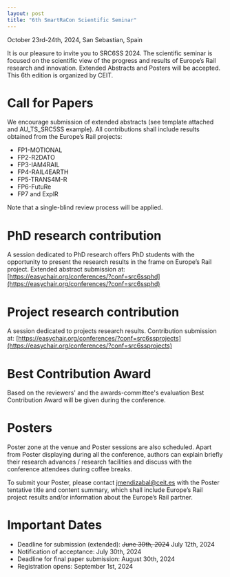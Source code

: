 ```yaml
---
layout: post
title: "6th SmartRaCon Scientific Seminar"
---
```


October 23rd-24th, 2024, San Sebastian, Spain

It is our pleasure to invite you to SRC6SS 2024. The scientific seminar is focused on the scientific view of the progress and results of Europe’s Rail research and innovation. Extended Abstracts and Posters will be accepted. This 6th edition is organized by CEIT.

 

# Call for Papers

We encourage submission of extended abstracts (see template attached and AU_TS_SRC5SS example).
All contributions shall include results obtained from the Europe’s Rail projects:

  - FP1-MOTIONAL
  - FP2-R2DATO
  - FP3-IAM4RAIL
  - FP4-RAIL4EARTH
  - FP5-TRANS4M-R
  - FP6-FutuRe
  - FP7 and ExplR

Note that  a single-blind review process will be applied.

 

# PhD research contribution

A session dedicated to PhD research offers PhD students with the opportunity to present the research results in the frame on Europe’s Rail project. Extended abstract submission at: [https://easychair.org/conferences/?conf=src6ssphd](https://easychair.org/conferences/?conf=src6ssphd)

 

# Project research contribution

A session dedicated to projects research results. Contribution submission at: [https://easychair.org/conferences/?conf=src6ssprojects](https://easychair.org/conferences/?conf=src6ssprojects)

 

# Best Contribution Award

Based on the reviewers' and the awards-committee's evaluation Best Contribution Award will be given during the conference.

 

# Posters

Poster zone at the venue and Poster sessions are also scheduled. Apart from Poster displaying during all the conference, authors can explain briefly their research advances / research facilities and discuss with the conference attendees during coffee breaks.


To submit your Poster, please contact [jmendizabal@ceit.es](mailto:jmendizabal@ceit.es) with the Poster tentative title and content summary, which shall include Europe’s Rail project results and/or information about the Europe’s Rail partner.

# Important Dates

  - Deadline for submission (extended): ~~June 30th, 2024~~ July 12th, 2024
  - Notification of acceptance: July 30th, 2024  
  - Deadline for final paper submission: August 30th, 2024
  - Registration opens: September 1st, 2024
